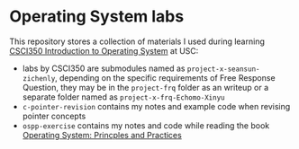 # Operating System labs

This repository stores a collection of materials I used during learning [CSCI350 Introduction to Operating System](https://classes.usc.edu/term-20233/course/csci-350/) at USC:

- labs by CSCI350 are submodules named as `project-x-seansun-zichenly`, depending on the specific requirements of Free Response Question, they may be in the `project-frq` folder as an writeup or a separate folder named as `project-x-frq-Echomo-Xinyu`
- `c-pointer-revision` contains my notes and example code when revising pointer concepts
- `ospp-exercise` contains my notes and code while reading the book [Operating System: Princples and Practices](https://ospp.cs.washington.edu/)
